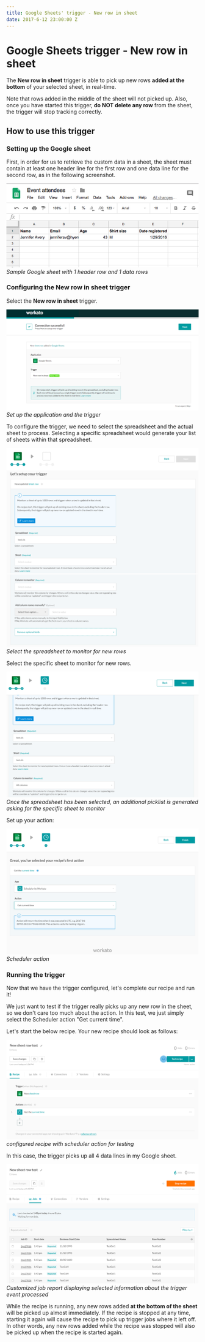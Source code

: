 ```yaml
---
title: Google Sheets' trigger - New row in sheet
date: 2017-6-12 23:00:00 Z
---
```


# Google Sheets trigger - New row in sheet
The **New row in sheet** trigger is able to pick up new rows **added at the bottom** of your selected sheet, in real-time.

Note that rows added in the middle of the sheet will not picked up. Also, once you have started this trigger, **do NOT delete any row** from the sheet, the trigger will stop tracking correctly.

## How to use this trigger
### Setting up the Google sheet
First, in order for us to retrieve the custom data in a sheet, the sheet must contain at least one header line for the first row and one data line for the second row, as in the following screenshot.

![Google sheet sample](/assets/images/connectors/google-sheets/sample-google-sheet.jpg)
*Sample Google sheet with 1 header row and 1 data rows*

### Configuring the New row in sheet trigger
Select the **New row in sheet** trigger.

![Set up application](/assets/images/connectors/google-sheets/application-and-trigger.png)
*Set up the application and the trigger*

To configure the trigger, we need to select the spreadsheet and the actual sheet to process. Selecting a specific spreadsheet would generate your list of sheets within that spreadsheet.

![Blank Trigger](/assets/images/connectors/google-sheets/trigger-setup-blank.png)
![Blank Trigger](/assets/images/connectors/google-sheets/trigger-setup2-blank.png)
*Select the spreadsheet to monitor for new rows*

Select the specific sheet to monitor for new rows.

![Filled trigger](/assets/images/connectors/google-sheets/trigger-setup-filled.png)
*Once the spreadsheet has been selected, an additional picklist is generated asking for the specific sheet to monitor*

Set up your action:

![Scheduler action](/assets/images/connectors/google-sheets/scheduler-action.png)
*Scheduler action*

### Running the trigger
Now that we have the trigger configured, let's complete our recipe and run it!

We just want to test if the trigger really picks up any new row in the sheet, so we don't care too much about the action. In this test, we just simply select the Scheduler action "Get current time".

Let's start the below recipe. Your new recipe should look as follows:

![Google spreadsheet sample](/assets/images/connectors/google-sheets/configured-recipe.jpg)
*configured recipe with scheduler action for testing*

In this case, the trigger picks up all 4 data lines in my Google sheet.

![Customized job report](/assets/images/connectors/google-sheets/updated-job-report.jpg)
*Customized job report displaying selected information about the trigger event processed*

While the recipe is running, any new rows added **at the bottom of the sheet** will be picked up almost immediately. If the recipe is stopped at any time, starting it again will cause the recipe to pick up trigger jobs where it left off. In other words, any new rows added while the recipe was stopped will also be picked up when the recipe is started again.
